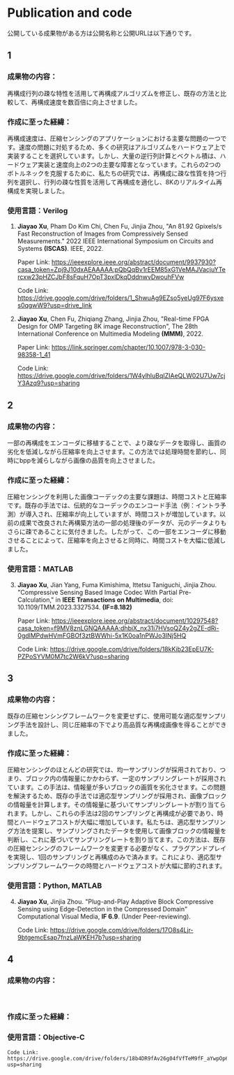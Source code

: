 # Publication and code
公開している成果物がある方は公開名称と公開URLは以下通りです。

## 1
### 成果物の内容：

再構成行列の疎な特性を活用して再構成アルゴリズムを修正し、既存の方法と比較して、再構成速度を数百倍に向上させました。

### 作成に至った経緯：

再構成速度は、圧縮センシングのアプリケーションにおける主要な問題の一つです。速度の問題に対処するため、多くの研究はアルゴリズムをハードウェア上で実装することを選択しています。しかし、大量の逆行列計算とベクトル積は、ハードウェア実装と速度向上の2つの主要な障害となっています。これらの2つのボトルネックを克服するために、私たちの研究では、再構成に疎な性質を持つ行列を選択し、行列の疎な性質を活用して再構成を適化し、8Kのリアルタイム再構成を実現しました。

### 使用言語：Verilog

1. **Jiayao Xu**, Pham Do Kim Chi, Chen Fu, Jinjia Zhou, "An 81.92 Gpixels/s Fast Reconstruction of Images from Compressively Sensed Measurements." 2022 IEEE International Symposium on Circuits and Systems **(ISCAS)**. IEEE, 2022.

   Paper Link: https://ieeexplore.ieee.org/abstract/document/9937930?casa_token=Zpj9J10dxAEAAAAA:pQbQqBv1rEEM85xG1VeMAJVacjuYTercxw23pHZCJbF8sFquH7OpT3pxlDkqDddnwvDwouhFVw

   Code Link: https://drive.google.com/drive/folders/1_ShwuAg9EZso5yeUg97F6ysxes0qgwW9?usp=drive_link
3. **Jiayao Xu**, Chen Fu, Zhiqiang Zhang, Jinjia Zhou, "Real-time FPGA Design for OMP Targeting 8K image Reconstruction", The 28th International Conference on Multimedia Modeling **(MMM)**, 2022.

   Paper Link: https://link.springer.com/chapter/10.1007/978-3-030-98358-1_41

   Code Link: https://drive.google.com/drive/folders/1W4ylhluBqIZIAeQLW02U7Uw7cjY3Azq9?usp=sharing

   
## 2

### 成果物の内容：

一部の再構成をエンコーダに移植することで、より疎なデータを取得し、画質の劣化を低減しながら圧縮率を向上させます。この方法では処理時間を節約し、同時にbppを減らしながら画像の品質を向上させました。

### 作成に至った経緯：

圧縮センシングを利用した画像コーデックの主要な課題は、時間コストと圧縮率です。既存の手法では、伝統的なコーデックのエンコード手法（例：イントラ予測）が導入され、圧縮率が向上していますが、時間コストが増加しています。以前の成果で改良された再構築方法の一部の処理後のデータが、元のデータよりもさらに疎であることに気付きました。したがって、この一部をエンコーダに移動させることによって、圧縮率を向上させると同時に、時間コストを大幅に低減しました。

### 使用言語：MATLAB

3. **Jiayao Xu**, Jian Yang, Fuma Kimishima, Ittetsu Taniguchi, Jinjia Zhou. "Compressive Sensing Based Image Codec With Partial Pre-Calculation," in **IEEE Transactions on Multimedia**, doi: 10.1109/TMM.2023.3327534. **(IF=8.182)**

   Paper Link: https://ieeexplore.ieee.org/abstract/document/10297548?casa_token=f9MV8znLGNQAAAAA:dhbiX_nx31i7HVsoQZ4y2gZE-dRi-0gdlMPdwHVmFGBOf3ztBWWhi-5x1K0oa1nPWJo3INj5HQ

   Code Link: https://drive.google.com/drive/folders/18kKib23EpEU7K-PZPoSYVM0M7tc2W6kV?usp=sharing

## 3

### 成果物の内容：

既存の圧縮センシングフレームワークを変更せずに、使用可能な適応型サンプリング手法を設計し、同じ圧縮率の下でより高品質な再構成画像を得ることができました。
　
### 作成に至った経緯：

圧縮センシングのほとんどの研究では、均一サンプリングが採用されており、つまり、ブロック内の情報量にかかわらず、一定のサンプリングレートが採用されています。この手法は、情報量が多いブロックの画質を劣化させます。この問題を解決するため、既存の手法では適応型サンプリングが採用され、画像ブロックの情報量を計算します。その情報量に基づいてサンプリングレートが割り当てられます。しかし、これらの手法は2回のサンプリングと再構成が必要であり、時間とハードウェアコストが大幅に増加しています。私たちは、適応型サンプリング方法を提案し、サンプリングされたデータを使用して画像ブロックの情報量を判断し、これに基づいてサンプリングレートを割り当てます。この方法は、既存の圧縮センシングのフレームワークを変更する必要がなく、プラグアンドプレイを実現し、1回のサンプリングと再構成のみで済みます。これにより、適応型サンプリングフレームワークの時間とハードウェアコストが大幅に節約されます。

### 使用言語：Python, MATLAB

4. **Jiayao Xu**, Jinjia Zhou. "Plug-and-Play Adaptive Block Compressive Sensing using Edge-Detection in the Compressed Domain" Computational Visual Media, **IF 6.9**. (Under Peer-reviewing).

   Code Link: https://drive.google.com/drive/folders/17O8s4Ljr-9btgemcEsap7fnzLaWKEH7b?usp=sharing
   
## 4

### 成果物の内容：


　
### 作成に至った経緯：



### 使用言語：Objective-C

    Code Link: https://drive.google.com/drive/folders/18b4DR9fAv26g04fVfTeM9fF_aYwpOp6E?usp=sharing

